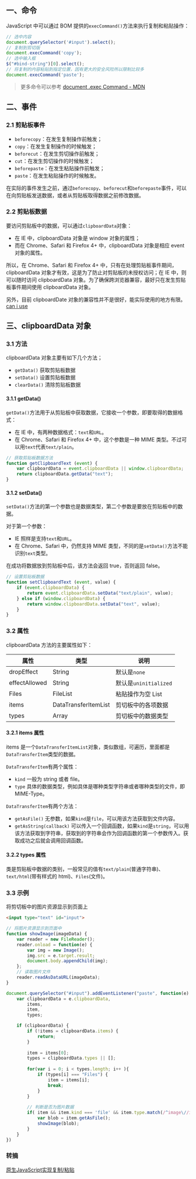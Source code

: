 ## 一、命令

JavaScript 中可以通过 BOM 提供的`execCommand()`方法来执行复制和粘贴操作：

```JavaScript
// 选中内容
document.querySelector('#input').select();
// 复制到剪切版
document.execCommand('copy');
// 选中输入框
$("#bind-string")[0].select();
// 将复制的内容粘贴到指定位置，因有更大的安全风险所以限制比较多
document.execCommand('paste');
```

> 更多命令可以参考 [document .exec Command - MDN](https://developer.mozilla.org/zh-CN/docs/Web/API/Document/execCommand)

## 二、事件

### 2.1 剪贴板事件

* `beforecopy`：在发生复制操作前触发；
* `copy`：在发生复制操作的时候触发；
* `beforecut`：在发生剪切操作前触发；
* `cut`：在发生剪切操作的时候触发；
* `beforepaste`：在发生粘贴操作前触发；
* `paste`：在发生粘贴操作的时候触发。

在实际的事件发生之前，通过`beforecopy`、`beforecut`和`beforepaste`事件，可以在向剪贴板发送数据，或者从剪贴板取得数据之前修改数据。

### 2.2 剪贴板数据

要访问剪贴板中的数据，可以通过`clipboardData`对象：

* 在 IE 中，clipboardData 对象是 window 对象的属性；
* 而在 Chrome、Safari 和 Firefox 4+ 中，clipboardData 对象是相应 event 对象的属性。

所以，在 Chrome、Safari 和 Firefox 4+ 中，只有在处理剪贴板事件期间，clipboardData 对象才有效，这是为了防止对剪贴板的未授权访问；在 IE 中，则可以随时访问 clipboardData 对象。为了确保跨浏览器兼容，最好只在发生剪贴板事件期间使用 clipboardData 对象。

另外，目前 clipboardDate 对象的兼容性并不是很好，能实际使用的地方有限。[can i use](http://caniuse.com/#search=Clipboard)

## 三、clipboardData 对象

### 3.1 方法

clipboardData 对象主要有如下几个方法；

* `getData()` 获取剪贴板数据
* `setData()` 设置剪贴板数据
* `clearData()` 清除剪贴板数据

#### 3.1.1 getData()

`getData()`方法用于从剪贴板中获取数据，它接收一个参数，即要取得的数据格式：

* 在 IE 中，有两种数据格式：`text`和`URL`。
* 在 Chrome、Safari 和 Firefox 4+ 中，这个参数是一种 MIME 类型。不过可以用`text`代表`text/plain`。

```javascript
// 获取剪贴板数据方法
function getClipboardText (event) {
    var clipboardData = event.clipboardData || window.clipboardData;
    return clipboardData.getData("text");
}
```

#### 3.1.2 setData()

`setData()`方法的第一个参数也是数据类型，第二个参数是要放在剪贴板中的数据。

对于第一个参数：

* IE 照样是支持`text`和`URL`。
* 在 Chrome、Safari 中，仍然支持 MIME 类型，不同的是`setData()`方法不能识别`text`类型。

在成功将数据放到剪贴板中后，该方法会返回 true，否则返回 false。

```javascript
// 设置剪贴板数据
function setClipboardText (event, value) {
    if (event.clipboardData) {
        return event.clipboardData.setData("text/plain", value);
    } else if (window.clipboardData) {
        return window.clipboardData.setData("text", value);
    }
}
```

### 3.2 属性

clipboardData 方法的主要属性如下：

|  属性          |  类型                |  说明                 |
|---------------|----------------------|----------------------|
| dropEffect    | String               | 默认是`none`          |
| effectAllowed | String               | 默认是`uninitialized` |
| Files         | FileList             | 粘贴操作为空 List      |
| items         | DataTransferItemList | 剪切板中的各项数据      |
| types         | Array                | 剪切板中的数据类型      |

#### 3.2.1 items 属性

items 是一个`DataTransferItemList`对象，类似数组，可遍历，里面都是`DataTransferItem`类型的数据。

`DataTransferItem`有两个属性：

* `kind` 一般为 string 或者 file。
* `type` 具体的数据类型，例如具体是哪种类型字符串或者哪种类型的文件，即 MIME-Type。

`DataTransferItem`有两个方法：

* `getAsFile()` 无参数，如果`kind`是`file`，可以用该方法获取到文件内容。
* `getAsString(callback)` 可以传入一个回调函数，如果`kind`是`string`，可以用该方法获取到字符串，获取到的字符串会作为回调函数的第一个参数传入。获取成功之后就会调用回调函数。

#### 3.2.2 types 属性

类是剪贴板中数据的类别，一般常见的值有`text/plain`(普通字符串)、`text/html`(带有样式的 html)、`Files`(文件)。

### 3.3 示例

将剪切板中的图片资源显示到页面上

```html
<input type="text" id="input">
```

```javascript
// 将图片资源显示到页面中
function showImage(imageData) {
    var reader = new FileReader();
    reader.onload = function(e) {
        var img = new Image();
        img.src = e.target.result;
        document.body.appendChild(img);
    };
    // 读取图片文件
    reader.readAsDataURL(imageData);
}

document.querySelector("#input").addEventListener("paste", function(e) {
    var clipboardData = e.clipboardData,
        items,
        item,
        types;

    if (clipboardData) {
        if (!items = clipboardData.items) {
            return;
        }
        
        item = items[0];
        types = clipboardData.types || [];
        
        for(var i = 0; i < types.length; i++ ){
            if (types[i] === "Files") {
                item = items[i];
                break;
            }
        }
        
        // 判断是否为图片数据
        if( item && item.kind === 'file' && item.type.match(/^image\//i) ){
            var blob = item.getAsFile();
            showImage(blob);
        }
    }
})
```


### 转摘

[原生JavaScript实现复制/粘贴](http://www.dengzhr.com/js/1056)

